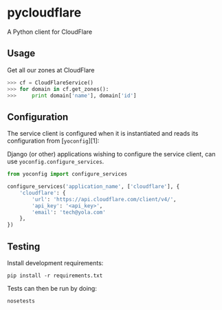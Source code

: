 pycloudflare
============

A Python client for CloudFlare

## Usage

Get all our zones at CloudFlare

```python
>>> cf = CloudFlareService()
>>> for domain in cf.get_zones():
>>>     print domain['name'], domain['id']
```

## Configuration

The service client is configured when it is instantiated and reads its
configuration from [`yoconfig`][1]:

Django (or other) applications wishing to configure the service client,
can use `yoconfig.configure_services`.

```python
from yoconfig import configure_services

configure_services('application_name', ['cloudflare'], {
    'cloudflare': {
        'url': 'https://api.cloudflare.com/client/v4/',
        'api_key': '<api_key>',
        'email': 'tech@yola.com'
    },
})
```

## Testing

Install development requirements:

    pip install -r requirements.txt

Tests can then be run by doing:

    nosetests
